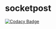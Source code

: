 # socketpost

[![Codacy Badge](https://api.codacy.com/project/badge/Grade/6ead84995ea64232b75d0f05f8c94339)](https://app.codacy.com/gh/mlnv/socketpost?utm_source=github.com&utm_medium=referral&utm_content=mlnv/socketpost&utm_campaign=Badge_Grade_Settings)